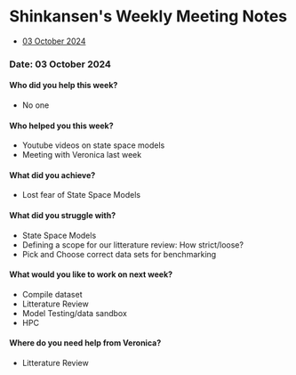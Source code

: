 # Shinkansen's Weekly Meeting Notes

* [03 October 2024](#date-03-october-2024)

### Date: 03 October 2024

#### Who did you help this week?

*  No one

#### Who helped you this week?

* Youtube videos on state space models
* Meeting with Veronica last week

#### What did you achieve?

* Lost fear of State Space Models

#### What did you struggle with?

* State Space Models
* Defining a scope for our litterature review: How strict/loose?
* Pick and Choose correct data sets for benchmarking

#### What would you like to work on next week?

*  Compile dataset
*  Litterature Review
*  Model Testing/data sandbox
*  HPC

#### Where do you need help from Veronica?

* Litterature Review
